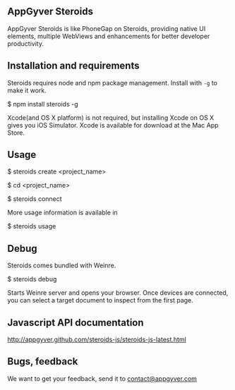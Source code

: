 AppGyver Steroids
-----------------

AppGyver Steroids is like PhoneGap on Steroids, providing native UI elements, multiple WebViews and enhancements for better developer productivity.


## Installation and requirements

Steroids requires node and npm package management. Install with ```-g``` to make it work.

  $ npm install steroids -g

Xcode(and OS X platform) is not required, but installing Xcode on OS X gives you iOS Simulator. Xcode is available for download at the Mac App Store.

## Usage

  $ steroids create <project_name>
  
  $ cd <project_name>
  
  $ steroids connect

More usage information is available in

  $ steroids usage

## Debug

Steroids comes bundled with Weinre.

  $ steroids debug

Starts Weinre server and opens your browser.  Once devices are connected, you can select a target document to inspect from the first page.

## Javascript API documentation

http://appgyver.github.com/steroids-js/steroids-js-latest.html

## Bugs, feedback

We want to get your feedback, send it to contact@appgyver.com
